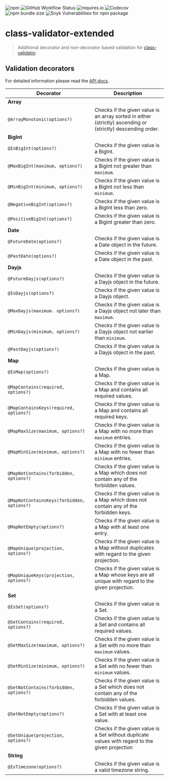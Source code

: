 ![npm](https://img.shields.io/npm/v/class-validator-extended?style=flat-square&cacheSeconds=3600)
![GitHub Workflow Status](https://img.shields.io/github/workflow/status/pigulla/class-validator-extended/Node.js%20CI?style=flat-square&cacheSeconds=3600)
![requires.io](https://img.shields.io/requires/github/pigulla/class-validator-extended?style=flat-square&cacheSeconds=3600)
![Codecov](https://img.shields.io/codecov/c/github/pigulla/class-validator-extended?style=flat-square&cacheSeconds=3600)
![npm bundle size](https://img.shields.io/bundlephobia/min/class-validator-extended?style=flat-square&cacheSeconds=3600)
![Snyk Vulnerabilities for npm package](https://img.shields.io/snyk/vulnerabilities/npm/class-validator-extended?style=flat-square&cacheSeconds=3600)

# class-validator-extended

> Additional decorator and non-decorator based validation for [class-validator](https://github.com/typestack/class-validator).

## Validation decorators

For detailed information please read the [API docs](https://pigulla.github.io/class-validator-extended/modules.html).

| Decorator                                  | Description                                                                                                 |
| ------------------------------------------ | ----------------------------------------------------------------------------------------------------------- |
| **Array**                                  |                                                                                                             |
| `@ArrayMonotonic(options?)`                | Checks if the given value is an array sorted in either (strictly) ascending or (strictly) descending order. |
| **BigInt**                                 |                                                                                                             |
| `@IsBigInt(options?)`                      | Checks if the given value is a BigInt.                                                                      |
| `@MaxBigInt(maximum, options?)`            | Checks if the given value is a BigInt not greater than `maximum`.                                           |
| `@MinBigInt(minimum, options?)`            | Checks if the given value is a BigInt not less than `minimum`.                                              |
| `@NegativeBigInt(options?)`                | Checks if the given value is a BigInt less than zero.                                                       |
| `@PositiveBigInt(options?)`                | Checks if the given value is a BigInt greater than zero.                                                    |
| **Date**                                   |                                                                                                             |
| `@FutureDate(options?)`                    | Checks if the given value is a Date object in the future.                                                   |
| `@PastDate(options?)`                      | Checks if the given value is a Date object in the past.                                                     |
| **Dayjs**                                  |                                                                                                             |
| `@FutureDayjs(options?)`                   | Checks if the given value is a Dayjs object in the future.                                                  |
| `@IsDayjs(options?)`                       | Checks if the given value is a Dayjs object.                                                                |
| `@MaxDayjs(maximum. options?)`             | Checks if the given value is a Dayjs object not later than `maximum`.                                       |
| `@MinDayjs(minimum, options?)`             | Checks if the given value is a Dayjs object not earlier than `minimum`.                                     |
| `@PastDayjs(options?)`                     | Checks if the given value is a Dayjs object in the past.                                                    |
| **Map**                                    |                                                                                                             |
| `@IsMap(options?)`                         | Checks if the given value is a Map.                                                                         |
| `@MapContains(required, options?)`         | Checks if the given value is a Map and contains all required values.                                        |
| `@MapContainsKeys(required, options?)`     | Checks if the given value is a Map and contains all required keys.                                          |
| `@MapMaxSize(maximum, options?)`           | Checks if the given value is a Map with no more than `maximum` entries.                                     |
| `@MapMinSize(minimum, options?)`           | Checks if the given value is a Map with no fewer than `minimum` entries.                                    |
| `@MapNotContains(forbidden, options?)`     | Checks if the given value is a Map which does not contain any of the forbidden values.                      |
| `@MapNotContainsKeys(forbidden, options?)` | Checks if the given value is a Map which does not contain any of the forbidden keys.                        |
| `@MapNotEmpty(options?)`                   | Checks if the given value is a Map with at least one entry.                                                 |
| `@MapUnique(projection, options?)`         | Checks if the given value is a Map without duplicates with regard to the given projection.                  |
| `@MapUniqueKeys(projection, options?)`     | Checks if the given value is a Map whose keys are all unique with regard to the given projection.           |
| **Set**                                    |                                                                                                             |
| `@IsSet(options?)`                         | Checks if the given value is a Set.                                                                         |
| `@SetContains(required, options?)`         | Checks if the given value is a Set and contains all required values.                                        |
| `@SetMaxSize(maximum, options?)`           | Checks if the given value is a Set with no more than `maximum` values.                                      |
| `@SetMinSize(minimum, options?)`           | Checks if the given value is a Set with no fewer than `minimum` values.                                     |
| `@SetNotContains(forbidden, options?)`     | Checks if the given value is a Set which does not contain any of the forbidden values.                      |
| `@SetNotEmpty(options?)`                   | Checks if the given value is a Set with at least one value.                                                 |
| `@SetUnique(projection, options?)`         | Checks if the given value is a Set without duplicate values with regard to the given projection             |
| **String**                                 |                                                                                                             |
| `@IsTimezone(options?)`                    | Checks if the given value is a valid timezone string.                                                       |
